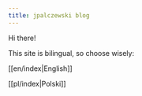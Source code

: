 ```yaml
---
title: jpalczewski blog
---
```


Hi there!

This site is bilingual, so choose wisely:

[[en/index|English]]

[[pl/index|Polski]]

